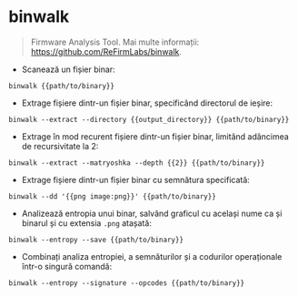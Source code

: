 # binwalk

> Firmware Analysis Tool.
> Mai multe informații: <https://github.com/ReFirmLabs/binwalk>.

- Scanează un fișier binar:

`binwalk {{path/to/binary}}`

- Extrage fișiere dintr-un fișier binar, specificând directorul de ieșire:

`binwalk --extract --directory {{output_directory}} {{path/to/binary}}`

- Extrage în mod recurent fișiere dintr-un fișier binar, limitând adâncimea de recursivitate la 2:

`binwalk --extract --matryoshka --depth {{2}} {{path/to/binary}}`

- Extrage fișiere dintr-un fișier binar cu semnătura specificată:

`binwalk --dd '{{png image:png}}' {{path/to/binary}}`

- Analizează entropia unui binar, salvând graficul cu același nume ca și binarul și cu extensia `.png` atașată:

`binwalk --entropy --save {{path/to/binary}}`

- Combinați analiza entropiei, a semnăturilor și a codurilor operaționale într-o singură comandă:

`binwalk --entropy --signature --opcodes {{path/to/binary}}`
